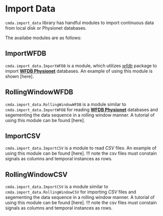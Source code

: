 # Import Data

```cmda.import_data``` library has handful modules to import continuous data from local disk or Physionet databases.

The availabe modules are as follows:

## ImportWFDB
```cmda.import_data.ImportWFDB``` is a module, which utilizes [*wfdb*](https://wfdb.readthedocs.io/en/latest/index.html) package to import [**WFDB Physionet**](https://physionet.org/about/database/) databases. An example of using this module is shown [here].

## RollingWindowWFDB
```cmda.import_data.RollingWindowWFDB``` is a module similar to ```cmda.import_data.ImportWFDB``` for reading [**WFDB Physionet**](https://physionet.org/about/database/) databases and segementing the data sequence in a rolling window manner. A tutorial of using this module can be found [here].

## ImportCSV
```cmda.import_data.ImportCSV``` is a module to read *CSV* files. An example of using this module can be found [here].
!!! note
    the csv files must constain signals as columns and temporal instances as rows.

## RollingWindowCSV
```cmda.import_data.ImportCSV``` is a module similar to ```cmda.import_data.RollingWindowCSV``` for importing *CSV* files and segementing the data sequence in a rolling window manner. A tutorial of using this module can be found [here].
!!! note
    the csv files must constain signals as columns and temporal instances as rows.


